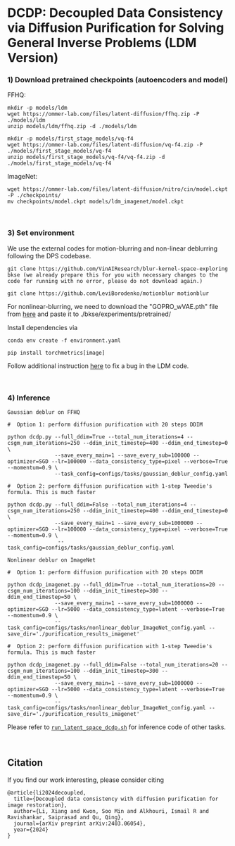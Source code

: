 # DCDP: Decoupled Data Consistency via Diffusion Purification for Solving General Inverse Problems (LDM Version)


### 1) Download pretrained checkpoints (autoencoders and model)

FFHQ:
```
mkdir -p models/ldm
wget https://ommer-lab.com/files/latent-diffusion/ffhq.zip -P ./models/ldm
unzip models/ldm/ffhq.zip -d ./models/ldm

mkdir -p models/first_stage_models/vq-f4
wget https://ommer-lab.com/files/latent-diffusion/vq-f4.zip -P ./models/first_stage_models/vq-f4
unzip models/first_stage_models/vq-f4/vq-f4.zip -d ./models/first_stage_models/vq-f4
```

ImageNet:
```
wget https://ommer-lab.com/files/latent-diffusion/nitro/cin/model.ckpt -P ./checkpoints/
mv checkpoints/model.ckpt models/ldm_imagenet/model.ckpt
```

<br />

### 3) Set environment

We use the external codes for motion-blurring and non-linear deblurring following the DPS codebase.

```
git clone https://github.com/VinAIResearch/blur-kernel-space-exploring bkse (we already prepare this for you with necessary changes to the code for running with no error, please do not download again.)

git clone https://github.com/LeviBorodenko/motionblur motionblur
```
For nonlinear-blurring, we need to download the "GOPRO_wVAE.pth" file from [here](https://drive.google.com/file/d/1vRoDpIsrTRYZKsOMPNbPcMtFDpCT6Foy/view) and paste it to ./bkse/experiments/pretrained/


Install dependencies via

```
conda env create -f environment.yaml

pip install torchmetrics[image]
```

Follow additional instruction [here](https://github.com/CompVis/stable-diffusion/issues/72) to fix a bug in the LDM code.

<br />

### 4) Inference

```
Gaussian deblur on FFHQ

#  Option 1: perform diffusion purification with 20 steps DDIM

python dcdp.py --full_ddim=True --total_num_iterations=4 --csgm_num_iterations=250 --ddim_init_timestep=400 --ddim_end_timestep=0 \
               --save_every_main=1 --save_every_sub=100000 --optimizer=SGD --lr=100000 --data_consistency_type=pixel --verbose=True --momentum=0.9 \
               --task_config=configs/tasks/gaussian_deblur_config.yaml

#  Option 2: perform diffusion purification with 1-step Tweedie's formula. This is much faster

python dcdp.py --full_ddim=False --total_num_iterations=4 --csgm_num_iterations=250 --ddim_init_timestep=400 --ddim_end_timestep=0 \
               --save_every_main=1 --save_every_sub=1000000 --optimizer=SGD --lr=100000 --data_consistency_type=pixel --verbose=True --momentum=0.9 \
                --task_config=configs/tasks/gaussian_deblur_config.yaml
```


```
Nonlinear deblur on ImageNet

#  Option 1: perform diffusion purification with 20 steps DDIM

python dcdp_imagenet.py --full_ddim=True --total_num_iterations=20 --csgm_num_iterations=100 --ddim_init_timestep=300 --ddim_end_timestep=50 \
               --save_every_main=1 --save_every_sub=1000000 --optimizer=SGD --lr=5000 --data_consistency_type=latent --verbose=True --momentum=0.9 \
               --task_config=configs/tasks/nonlinear_deblur_ImageNet_config.yaml --save_dir='./purification_results_imagenet'

#  Option 2: perform diffusion purification with 1-step Tweedie's formula. This is much faster

python dcdp_imagenet.py --full_ddim=False --total_num_iterations=20 --csgm_num_iterations=100 --ddim_init_timestep=300 --ddim_end_timestep=50 \
               --save_every_main=1 --save_every_sub=1000000 --optimizer=SGD --lr=5000 --data_consistency_type=latent --verbose=True --momentum=0.9 \
               --task_config=configs/tasks/nonlinear_deblur_ImageNet_config.yaml --save_dir='./purification_results_imagenet'
```

Please refer to [`run_latent_space_dcdp.sh`](https://github.com/Morefre/Decoupled-Data-Consistency-with-Diffusion-Purification-for-Image-Restoration/blob/main/DCDP-LDM/run_latent_sapce_dcdp.sh) for inference code of other tasks.

<br />

## Citation
If you find our work interesting, please consider citing

```
@article{li2024decoupled,
  title={Decoupled data consistency with diffusion purification for image restoration},
  author={Li, Xiang and Kwon, Soo Min and Alkhouri, Ismail R and Ravishankar, Saiprasad and Qu, Qing},
  journal={arXiv preprint arXiv:2403.06054},
  year={2024}
}
```

